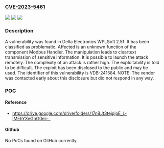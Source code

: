 ### [CVE-2023-5461](https://cve.mitre.org/cgi-bin/cvename.cgi?name=CVE-2023-5461)
![](https://img.shields.io/static/v1?label=Product&message=WPLSoft&color=blue)
![](https://img.shields.io/static/v1?label=Version&message=%3D%202.51%20&color=brighgreen)
![](https://img.shields.io/static/v1?label=Vulnerability&message=CWE-319%20Cleartext%20Transmission%20of%20Sensitive%20Information&color=brighgreen)

### Description

A vulnerability was found in Delta Electronics WPLSoft 2.51. It has been classified as problematic. Affected is an unknown function of the component Modbus Handler. The manipulation leads to cleartext transmission of sensitive information. It is possible to launch the attack remotely. The complexity of an attack is rather high. The exploitability is told to be difficult. The exploit has been disclosed to the public and may be used. The identifier of this vulnerability is VDB-241584. NOTE: The vendor was contacted early about this disclosure but did not respond in any way.

### POC

#### Reference
- https://drive.google.com/drive/folders/17nBJt3tejqipE_L-lMEhYXeGhG0eii-_

#### Github
No PoCs found on GitHub currently.

